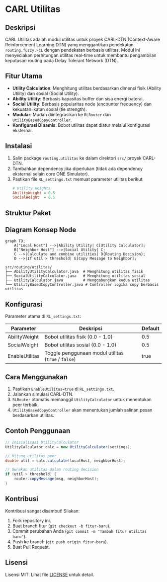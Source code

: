 # CARL Utilitas

## Deskripsi
CARL Utilitas adalah modul utilitas untuk proyek CARL-DTN (Context-Aware Reinforcement Learning DTN) yang menggantikan pendekatan `routing.fuzzy.FCL` dengan pendekatan berbasis utilitas. Modul ini menyediakan perhitungan utilitas real-time untuk membantu pengambilan keputusan routing pada Delay Tolerant Network (DTN).

## Fitur Utama
- **Utility Calculation**: Menghitung utilitas berdasarkan dimensi fisik (Ability Utility) dan sosial (Social Utility).
- **Ability Utility**: Berbasis kapasitas buffer dan sisa energi baterai.
- **Social Utility**: Berbasis popularitas node (encounter frequency) dan kekuatan ikatan sosial (tie strength).
- **Modular**: Mudah diintegrasikan ke `RLRouter` dan `UtilityBasedCopyController`.
- **Konfigurasi Dinamis**: Bobot utilitas dapat diatur melalui konfigurasi eksternal.

## Instalasi
1. Salin package `routing.utilitas` ke dalam direktori `src/` proyek CARL-DTN.
2. Tambahkan dependency jika diperlukan (tidak ada dependency eksternal selain core ONE Simulator).
3. Pastikan file `RL_settings.txt` memuat parameter utilitas berikut:
   ```ini
   # Utility Weights
   AbilityWeight = 0.5
   SocialWeight  = 0.5
   ```

## Struktur Paket

## Diagram Konsep Node

```mermaid
graph TD;
    A["Local Host"] -->|Ability Utility| C[Utility Calculator];
    B["Neighbor Host"] -->|Social Utility| C;
    C -->|Calculate and combine utilities| D{Routing Decision};
    D -->|If util > threshold| E[Copy Message to Neighbor];
```
```
src/routing/utilitas/
├── AbilityUtilityCalculator.java  # Menghitung utilitas fisik
├── SocialUtilityCalculator.java   # Menghitung utilitas sosial
├── UtilityCalculator.java         # Menggabungkan kedua utilitas
└── UtilityBasedCopyController.java # Controller logika copy berbasis utilitas
```

## Konfigurasi
Parameter utama di `RL_settings.txt`:

| Parameter       | Deskripsi                                                  | Default |
|-----------------|------------------------------------------------------------|---------|
| AbilityWeight   | Bobot utilitas fisik (0.0 - 1.0)                           | 0.5     |
| SocialWeight    | Bobot utilitas sosial (0.0 - 1.0)                          | 0.5     |
| EnableUtilitas  | Toggle penggunaan modul utilitas (`true` / `false`)       | true    |

## Cara Menggunakan
1. Pastikan `EnableUtilitas=true` di `RL_settings.txt`.
2. Jalankan simulasi CARL-DTN.
3. `RLRouter` otomatis memanggil `UtilityCalculator` untuk menentukan peer terbaik.
4. `UtilityBasedCopyController` akan menentukan jumlah salinan pesan berdasarkan utilitas.

## Contoh Penggunaan
```java
// Inisialisasi UtilityCalculator
UtilityCalculator calc = new UtilityCalculator(settings);

// Hitung utilitas peer
double util = calc.calculate(localHost, neighborHost);

// Gunakan utilitas dalam routing decision
if (util > threshold) {
    router.copyMessage(msg, neighborHost);
}
```

## Kontribusi
Kontribusi sangat disambut! Silakan:
1. Fork repository ini.
2. Buat branch fitur (`git checkout -b fitur-baru`).
3. Commit perubahan Anda (`git commit -m "Tambah fitur utilitas baru"`).
4. Push ke branch (`git push origin fitur-baru`).
5. Buat Pull Request.

## Lisensi
Lisensi MIT. Lihat file [LICENSE](LICENSE) untuk detail.

